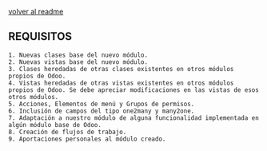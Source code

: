 [volver al readme](https://github.com/rubensantibanezacosta/Odoo-Ocio-Open-Crud)

## REQUISITOS

    1. Nuevas clases base del nuevo módulo. 
    2. Nuevas vistas base del nuevo módulo. 
    3. Clases heredadas de otras clases existentes en otros módulos propios de Odoo. 
    4. Vistas heredadas de otras vistas existentes en otros módulos propios de Odoo. Se debe apreciar modificaciones en las vistas de esos otros módulos. 
    5. Acciones, Elementos de menú y Grupos de permisos. 
    6. Inclusión de campos del tipo one2many y many2one. 
    7. Adaptación a nuestro módulo de alguna funcionalidad implementada en algún módulo base de Odoo. 
    8. Creación de flujos de trabajo. 
    9. Aportaciones personales al módulo creado. 